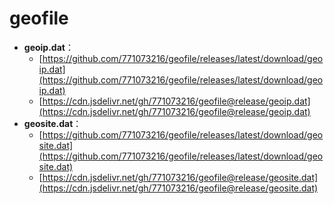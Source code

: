 # geofile
- **geoip.dat**：
  - [https://github.com/771073216/geofile/releases/latest/download/geoip.dat](https://github.com/771073216/geofile/releases/latest/download/geoip.dat)
  - [https://cdn.jsdelivr.net/gh/771073216/geofile@release/geoip.dat](https://cdn.jsdelivr.net/gh/771073216/geofile@release/geoip.dat)
- **geosite.dat**：
  - [https://github.com/771073216/geofile/releases/latest/download/geosite.dat](https://github.com/771073216/geofile/releases/latest/download/geosite.dat)
  - [https://cdn.jsdelivr.net/gh/771073216/geofile@release/geosite.dat](https://cdn.jsdelivr.net/gh/771073216/geofile@release/geosite.dat)
